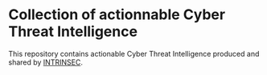 # Collection of actionnable Cyber Threat Intelligence


This repository contains actionable Cyber Threat Intelligence produced and shared by [INTRINSEC](https://www.intrinsec.com/).